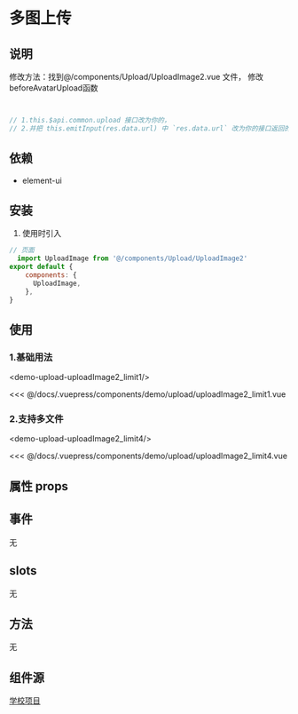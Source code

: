 # 多图上传
## 说明
<el-alert
    title="注意："
    type="warning"
    description="该组件目前需要，在不同项目，修改上传接口 （beforeAvatarUpload函数内），后续会优化调整"
    :closable="false"
    show-icon>
  </el-alert>
  
修改方法：找到@/components/Upload/UploadImage2.vue 文件， 修改beforeAvatarUpload函数
```js


// 1.this.$api.common.upload 接口改为你的，
// 2.并把 this.emitInput(res.data.url) 中 `res.data.url` 改为你的接口返回的url字段
```

## 依赖
 * element-ui

## 安装

1. 使用时引入
```js
// 页面
  import UploadImage from '@/components/Upload/UploadImage2'
export default {
    components: {
      UploadImage,
    },
}
```

## 使用

### 1.基础用法


<baseComponent-codeBox
  title=""
  description="只能上传一张图"
  onlineLink="">
  <demo-upload-uploadImage2_limit1/>
  <!-- 这里直接设置 引入的展示代码 ；注意引入代码一定不能缩进！！！否则不能生效！-->
  <highlight-code slot="codeText" lang="vue">
<<< @/docs/.vuepress/components/demo/upload/uploadImage2_limit1.vue
  </highlight-code>
</baseComponent-codeBox>

### 2.支持多文件

<baseComponent-codeBox
  title=""
  description="设置limit，可限制图片个数(案例未接入上传接口因此数量限制不会生效)"
  onlineLink="">
  <demo-upload-uploadImage2_limit4/>
  <!-- 这里直接设置 引入的展示代码 ；注意引入代码一定不能缩进！！！否则不能生效！-->
  <highlight-code slot="codeText" lang="vue">
<<< @/docs/.vuepress/components/demo/upload/uploadImage2_limit4.vue
  </highlight-code>
</baseComponent-codeBox>



## 属性 props

<baseComponent-apiTable title="" :tableBody="tableBody" :tableHead="tableHead">
</baseComponent-apiTable>



## 事件
无


## slots

无

## 方法

无


## 组件源

[学校项目](http://www.snsme.cn/)


<script>
  export default {
    data() {
      return {
        tableHead: `参数|说明|类型|可选值|	默认值`,
        tableBody: [
          `value / v-model|绑定值|String|--|--`,
          `imageSize|文件不超过的大小， 单位MB|number|--|10 (单位MB)`,
          `limit| 上传文件个数 | Number|--| 1`,
          `prefix| 需要添加的前缀，用于接口返回的相对地址的情况|String|--|''`,
        ],
      }
    },
  }
</script>